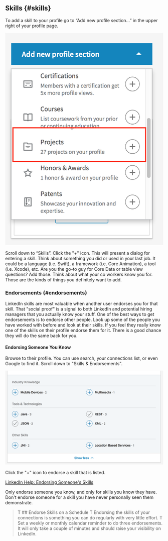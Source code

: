 ## Skills {#skills}

To add a skill to your profile go to “Add new profile section…” in the upper right of your profile page. 

![Add New Profile Section](images/addprofilesection.png)

Scroll down to “Skills”. Click the "+" icon. This will present a dialog for entering a skill. Think about something you did or used in your last job. It could be a language (i.e. Swift), a framework (i.e. Core Animation), a tool (i.e. Xcode), etc. Are you the go-to guy for Core Data or table view questions? Add those. Think about what your co workers know you for. Those are the kinds of things you definitely want to add.

### Endorsements {#endorsements}
LinkedIn skills are most valuable when another user endorses you for that skill. That "social proof" is a signal to both LinkedIn and potential hiring managers that you actually know your stuff. One of the best ways to get endorsements is to endorse other people. Look up some of the people you have worked with before and look at their skills. If you feel they really know one of the skills on their profile endorse them for it. There is a good chance they will do the same back for you.

#### Endorsing Someone You Know

Browse to their profile. You can use search, your connections list, or even Google to find it.
Scroll down to "Skills & Endorsements". 

![A Connection's Skills Ready to be Endorsed](images/profileEndorseSkill.png)

Click the "+" icon to endorse a skill that is listed.

[LinkedIn Help: Endorsing Someone's Skills](https://www.linkedin.com/help/linkedin/answer/33196/endorsing-someone-s-skills)

Only endorse someone you know, and only for skills you know they have. Don't endorse someone for a skill you have never personally seen them demonstrate.

> T ## Endorse Skills on a Schedule
> T Endorsing the skills of your connections is something you can do regularly with very little effort. 
> T Set a weekly or monthly calendar reminder to do three endorsements. It will only take a couple of minutes and should raise your visibility on LinkedIn.


